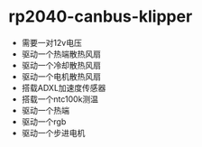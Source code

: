 # rp2040-canbus-klipper
* 需要一对12v电压
* 驱动一个热端散热风扇
* 驱动一个冷却散热风扇
* 驱动一个电机散热风扇
* 搭载ADXL加速度传感器
* 搭载一个ntc100k测温
* 驱动一个热端
* 驱动一个rgb
* 驱动一个步进电机
